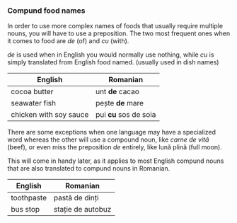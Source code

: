 ### Compund food names

In order to use more complex names of foods that usually require multiple nouns,
you will have to use a preposition. The two most frequent ones when it comes to
food are *de* (of) and *cu* (with).

*de* is used when in English you would normally use nothing, while *cu* is simply
translated from English food named. (usually used in dish names)

| English                | Romanian               |
|------------------------|------------------------|
| cocoa butter           | unt **de** cacao       |
| seawater fish          | pește **de** mare      |
| chicken with soy sauce | pui **cu** sos de soia |

There are some exceptions when one language may have a specialized word whereas
the other will use a compound noun, like *carne de vită* (beef), or even miss the
preposition *de* entirely, like lună plină (full moon).

This will come in handy later, as it applies to most English compund nouns that
are also translated to compund nouns in Romanian.

| English    | Romanian          |
|------------|-------------------|
| toothpaste | pastă de dinți    |
| bus stop   | stație de autobuz |
